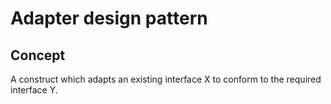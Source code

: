 ﻿# Adapter design pattern

## Concept

A construct which adapts an existing interface X to conform to the required interface Y.